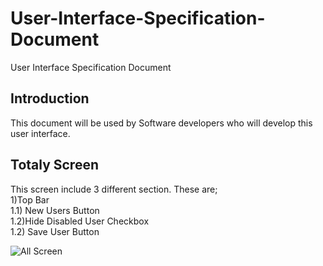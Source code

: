 # User-Interface-Specification-Document
User Interface Specification Document

## Introduction
This document will be used by Software developers who will develop this user interface. 

## Totaly Screen
This screen include 3 different section. These are; <br>
1)Top Bar <br>
  1.1) New Users Button <br>
  1.2)Hide Disabled User Checkbox <br>
  1.2) Save User Button <br>
  
  ![All Screen](https://user-images.githubusercontent.com/53150892/179963321-40d3dfa9-8636-4d80-b9ad-2ef46cd3286b.PNG)

